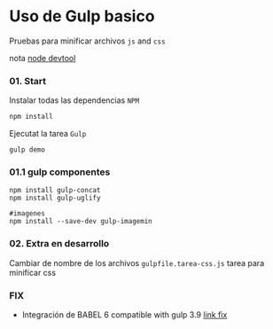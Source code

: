 # Uso de Gulp basico
Pruebas para minificar archivos `js` and `css`

nota [node devtool](https://github.com/enlacee/devtool/blob/master/developer/javascript/node/gulp.md)

### 01. Start

Instalar todas las dependencias `NPM`

``` bash
npm install
```

Ejecutat la tarea `Gulp`

	gulp demo


### 01.1 gulp componentes

	npm install gulp-concat
	npm install gulp-uglify
	
	#imagenes
	npm install --save-dev gulp-imagemin


### 02. Extra en desarrollo

Cambiar de nombre de los archivos
`gulpfile.tarea-css.js` tarea para minificar css




### FIX

* Integración de BABEL 6 compatible with gulp 3.9 [link fix](https://stackoverflow.com/questions/52599370/gulp-babel-dont-produce-any-output-file-or-doesnt-work-properly) 

